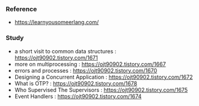 ### Reference
- https://learnyousomeerlang.com/


### Study
- a short visit to common data structures : https://ojt90902.tistory.com/1671
- more on multiprocessing : https://ojt90902.tistory.com/1667
- errors and processes : https://ojt90902.tistory.com/1670
- Designing a Concurrent Application : https://ojt90902.tistory.com/1672
- What is OTP? : https://ojt90902.tistory.com/1678
- Who Supervised The Supervisors : https://ojt90902.tistory.com/1675
- Event Handlers : https://ojt90902.tistory.com/1674